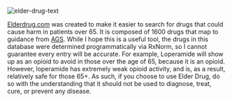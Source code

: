 ![elder-drug-text](https://user-images.githubusercontent.com/59215665/131998947-b11a931e-dd51-4610-8daf-65de54e0423c.png)

[Elderdrug.com](https://elderdrug.com/) was created to make it easier to search for drugs that could cause harm in patients over 65. It is composed of 1600 drugs that map to guidance from [AGS](https://geriatricscareonline.org/ProductAbstract/american-geriatrics-society-updated-beers-criteria-for-potentially-inappropriate-medication-use-in-older-adults/CL001). 
While I hope this is a useful tool, the drugs in this database were determined programmatically via RxNorm, so I cannot guarantee every entry will be accurate. For example, Loperamide will show up as an opioid to avoid in those over the age of 65, because it is an opioid. However, loperamide has extremely weak opioid activity, and is, as a result, relatively safe for those 65+. As such, if you choose to use Elder Drug, do so with the understanding that it should not be used to diagnose, treat, cure, or prevent any disease.


